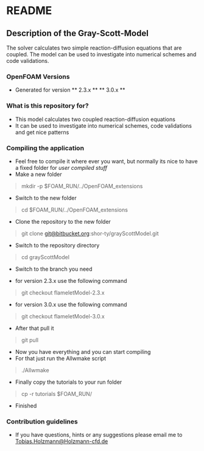 # README #

## Description of the Gray-Scott-Model

The solver calculates two simple reaction-diffusion equations that are coupled. The model can be used to investigate into numerical schemes and code validations.

### OpenFOAM Versions ###
* Generated for version 
** 2.3.x **
** 3.0.x **

### What is this repository for? ###
* This model calculates two coupled reaction-diffusion equations
* It can be used to investigate into numerical schemes, code validations and get nice patterns


### Compiling the application ###
* Feel free to compile it where ever you want, but normally its nice to have a fixed folder for _user compiled stuff_
* Make a new folder
> mkdir -p $FOAM_RUN/../OpenFOAM_extensions
* Switch to the new folder
> cd $FOAM_RUN/../OpenFOAM_extensions
* Clone the repository to the new folder
> git clone git@bitbucket.org:shor-ty/grayScottModel.git
* Switch to the repository directory
> cd grayScottModel 
* Switch to the branch you need

* for version 2.3.x use the following command
> git checkout flameletModel-2.3.x
* for version 3.0.x use the following command
> git checkout flameletModel-3.0.x
* After that pull it
> git pull
* Now you have everything and you can start compiling
* For that just run the Allwmake script
> ./Allwmake
* Finally copy the tutorials to your run folder
> cp -r tutorials $FOAM_RUN/
* Finished

### Contribution guidelines ###
* If you have questions, hints or any suggestions please email me to Tobias.Holzmann@Holzmann-cfd.de
